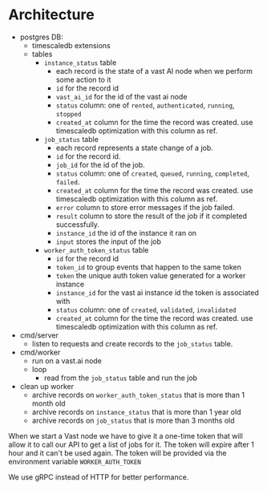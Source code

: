 # Architecture

- postgres DB:
    - timescaledb extensions
    - tables
        - `instance_status` table
            - each record is the state of a vast AI node when we perform some action to it
            - `id` for the record id
            - `vast_ai_id` for the id of the vast ai node
            - `status` column: one of `rented`, `authenticated`, `running`, `stopped`
            - `created_at` column for the time the record was created. use timescaledb optimization with this column as ref.
        - `job_status` table
            - each record represents a state change of a job.
            - `id` for the record id.
            - `job_id` for the id of the job.
            - `status` column: one of `created`, `queued`, `running`, `completed`, `failed`.
            - `created_at` column for the time the record was created. use timescaledb optimization with this column as ref.
            - `error` column to store error messages if the job failed.
            - `result` column to store the result of the job if it completed successfully.
            - `instance_id` the id of the instance it ran on
            - `input` stores the input of the job
        - `worker_auth_token_status` table
            - `id` for the record id
            - `token_id` to group events that happen to the same token
            - `token` the unique auth token value generated for a worker instance
            - `instance_id` for the vast ai instance id the token is associated with
            - `status` column: one of `created`, `validated`, `invalidated`
            - `created_at` column for the time the record was created. use timescaledb optimization with this column as ref.
- cmd/server
    - listen to requests and create records to the `job_status` table.
- cmd/worker
    - run on a vast.ai node
    - loop
        - read from the `job_status` table and run the job
- clean up worker
    - archive records on `worker_auth_token_status` that is more than 1 month old
    - archive records on `instance_status` that is more than 1 year old
    - archive records on `job_status` that is more than 3 months old

When we start a Vast node we have to give it a one-time token that will allow it to call our API to get a list of jobs for it. The token will expire after 1 hour and it can't be used again. The token will be provided via the environment variable `WORKER_AUTH_TOKEN`

We use gRPC instead of HTTP for better performance.
